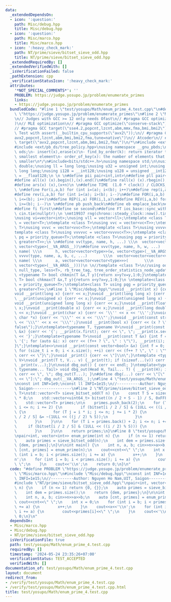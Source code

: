 ```yaml
---
data:
  _extendedDependsOn:
  - icon: ':question:'
    path: Misc/debug.hpp
    title: Misc/debug.hpp
  - icon: ':question:'
    path: Misc/marco.hpp
    title: Misc/marco.hpp
  - icon: ':heavy_check_mark:'
    path: NT/prime/sieve/bitset_sieve_odd.hpp
    title: NT/prime/sieve/bitset_sieve_odd.hpp
  _extendedRequiredBy: []
  _extendedVerifiedWith: []
  _isVerificationFailed: false
  _pathExtension: cpp
  _verificationStatusIcon: ':heavy_check_mark:'
  attributes:
    '*NOT_SPECIAL_COMMENTS*': ''
    PROBLEM: https://judge.yosupo.jp/problem/enumerate_primes
    links:
    - https://judge.yosupo.jp/problem/enumerate_primes
  bundledCode: "#line 1 \"test/yosupo/Math/enum_prime_4.test.cpp\"\n#define PROBLEM\
    \ \"https://judge.yosupo.jp/problem/enumerate_primes\"\n#line 2 \"Misc/marco.hpp\"\
    \n// Judges with GCC >= 12 only needs Ofast\n// #pragma GCC optimize(\"O3,no-stack-protector,fast-math,unroll-loops,tree-vectorize\"\
    )\n// MLE optimization\n// #pragma GCC optimize(\"conserve-stack\")\n// Old judges\n\
    // #pragma GCC target(\"sse4.2,popcnt,lzcnt,abm,mmx,fma,bmi,bmi2\")\n// New judges.\
    \ Test with assert(__builtin_cpu_supports(\"avx2\"));\n// #pragma GCC target(\"\
    avx2,popcnt,lzcnt,abm,bmi,bmi2,fma,tune=native\")\n// Atcoder\n// #pragma GCC\
    \ target(\"avx2,popcnt,lzcnt,abm,bmi,bmi2,fma\")\n/*\n#include <ext/pb_ds/assoc_container.hpp>\n\
    #include <ext/pb_ds/tree_policy.hpp>\nusing namespace __gnu_pbds;\ntypedef tree<int,null_type,less<int>,rb_tree_tag,tree_order_statistics_node_update>\
    \ ods;\n- insert(x),erase(x)\n- find_by_order(k): return iterator to the k-th\
    \ smallest element\n- order_of_key(x): the number of elements that are strictly\
    \ smaller\n*/\n#include<bits/stdc++.h>\nusing namespace std;\n\nusing ld = long\
    \ double;\nusing ll = long long;\nusing u32 = unsigned int;\nusing u64 = unsigned\
    \ long long;\nusing i128 = __int128;\nusing u128 = unsigned __int128;\nusing f128\
    \ = __float128;\n \n \n#define pii pair<int,int>\n#define pll pair<ll,ll>\n \n\
    #define all(x) (x).begin(),(x).end()\n#define rall(x) (x).rbegin(),(x).rend()\n\
    #define ars(x) (x),(x+n)\n \n#define TIME  (1.0 * clock() / CLOCKS_PER_SEC)\n\
    \ \n#define For(i,a,b) for (int i=(a); i<(b); i++)\n#define rep(i,a) For(i,0,a)\n\
    #define rev(i,a,b) for (int i=(a); i>(b); i--)\n#define FOR(i,a,b) for (int i=(a);\
    \ i<=(b); i++)\n#define REP(i,a) FOR(i,1,a)\n#define REV(i,a,b) for (int i=(a);\
    \ i>=(b); i--)\n \n#define pb push_back\n#define eb emplace_back\n#define mp make_pair\n\
    #define fi first\n#define se second\n#define FT ios_base::sync_with_stdio(false);\
    \ cin.tie(nullptr);\n \nmt19937 rng(chrono::steady_clock::now().time_since_epoch().count());\n\
    \nusing vi=vector<int>;\nusing vll = vector<ll>;\ntemplate <class T>\nusing vc\
    \ = vector<T>;\ntemplate <class T>\nusing vvc = vector<vc<T>>;\ntemplate <class\
    \ T>\nusing vvvc = vector<vvc<T>>;\ntemplate <class T>\nusing vvvvc = vector<vvvc<T>>;\n\
    template <class T>\nusing vvvvvc = vector<vvvvc<T>>;\ntemplate <class T>\nusing\
    \ pq = priority_queue<T>;\ntemplate <class T>\nusing pqg = priority_queue<T, vector<T>,\
    \ greater<T>>;\n \n#define vv(type, name, h, ...) \\\n  vector<vector<type>> name(h,\
    \ vector<type>(__VA_ARGS__))\n#define vvv(type, name, h, w, ...)   \\\n  vector<vector<vector<type>>>\
    \ name( \\\n      h, vector<vector<type>>(w, vector<type>(__VA_ARGS__)))\n#define\
    \ vvvv(type, name, a, b, c, ...)       \\\n  vector<vector<vector<vector<type>>>>\
    \ name( \\\n      a, vector<vector<vector<type>>>(       \\\n             b, vector<vector<type>>(c,\
    \ vector<type>(__VA_ARGS__))))\n \n//template <class T>\n//using ods =\n//   tree<T,\
    \ null_type, less<T>, rb_tree_tag, tree_order_statistics_node_update>;\n \ntemplate\
    \ <typename T> bool chkmin(T &x,T y){return x>y?x=y,1:0;}\ntemplate <typename\
    \ T> bool chkmax(T &x,T y){return x<y?x=y,1:0;}\n \ntemplate<class T> using pq\
    \ = priority_queue<T>;\ntemplate<class T> using pqg = priority_queue<T, vector<T>,\
    \ greater<T>>;\n#line 1 \"Misc/debug.hpp\"\nvoid __print(int x) {cerr << x;}\n\
    void __print(long x) {cerr << x;}\nvoid __print(long long x) {cerr << x;}\nvoid\
    \ __print(unsigned x) {cerr << x;}\nvoid __print(unsigned long x) {cerr << x;}\n\
    void __print(unsigned long long x) {cerr << x;}\nvoid __print(float x) {cerr <<\
    \ x;}\nvoid __print(double x) {cerr << x;}\nvoid __print(long double x) {cerr\
    \ << x;}\nvoid __print(char x) {cerr << '\\'' << x << '\\'';}\nvoid __print(const\
    \ char *x) {cerr << '\\\"' << x << '\\\"';}\nvoid __print(const string &x) {cerr\
    \ << '\\\"' << x << '\\\"';}\nvoid __print(bool x) {cerr << (x ? \"true\" : \"\
    false\");}\n\ntemplate<typename T, typename V>\nvoid __print(const pair<T, V>\
    \ &x) {cerr << '{'; __print(x.first); cerr << \", \"; __print(x.second); cerr\
    \ << '}';}\ntemplate<typename T>\nvoid __print(const T &x) {int f = 0; cerr <<\
    \ '{'; for (auto &i: x) cerr << (f++ ? \", \" : \"\"), __print(i); cerr << \"\
    }\";}\ntemplate<>\nvoid __print(const vector<bool> &x) {int f = 0; cerr << '{';\
    \ for (size_t i = 0; i < x.size(); ++i) cerr << (f++ ? \", \" : \"\"), __print(x[i]);\
    \ cerr << \"}\";}\nvoid _print() {cerr << \"]\\n\";}\ntemplate <typename T, typename...\
    \ V>\nvoid _print(T t, V... v) {__print(t); if (sizeof...(v)) cerr << \", \";\
    \ _print(v...);}\n\nvoid dbg_out() { cerr << endl; }\ntemplate<typename Head,\
    \ typename... Tail> void dbg_out(Head H, Tail... T) { __print(H); if (sizeof...(T))\
    \ cerr << \", \"; dbg_out(T...); }\n#define dbg(...) cerr << \"[\" << #__VA_ARGS__\
    \ << \"]:\"; dbg_out(__VA_ARGS__);\n#line 4 \"test/yosupo/Math/enum_prime_4.test.cpp\"\
    \nconst int INF=1e9;\nconst ll INFI=1e15;\n//----------Author: Nguyen Ho Nam,UIT,\
    \ Saigon-----------------\n#line 2 \"NT/prime/sieve/bitset_sieve_odd.hpp\"\ntemplate<class\
    \ T>\nstd::vector<T> sieve_bitset_odd(T n) {\n    const T S = sizeof(uint64_t)\
    \ * 8;\n    std::vector<uint64_t> bitset((n / 2 + S - 1) / S, 0xFFFFFFFFFFFFFFFFULL);\n\
    \    std::vector<T> primes;\n\n    primes.push_back(2);\n    for (T i = 3; i *\
    \ i <= n; i += 2) {\n        if (bitset[i / 2 / S] & (1ULL << ((i / 2) % S)))\
    \ {\n            for (T j = i * i; j <= n; j += i * 2) {\n                bitset[j\
    \ / 2 / S] &= ~(1ULL << ((j / 2) % S));\n            }\n            primes.push_back(i);\n\
    \        }\n    }\n\n    for (T i = primes.back() + 2; i <= n; i += 2) {\n   \
    \     if (bitset[i / 2 / S] & (1ULL << ((i / 2) % S))) {\n            primes.push_back(i);\n\
    \        }\n    }\n\n    return primes;\n}\n#line 8 \"test/yosupo/Math/enum_prime_4.test.cpp\"\
    \npair<int, vector<int>> enum_prime(int n) {\n    if (n <= 1) return {0, {}};\n\
    \    auto primes = sieve_bitset_odd(n);\n    int dem = primes.size();\n    return\
    \ {dem, primes};\n}\n\nint main() {\n    int n, a, b; cin>>n>>a>>b;\n    auto\
    \ [cnt, primes] = enum_prime(n);\n    cout<<cnt<<\" \";\n    int x = 0;\n    for\
    \ (int i = b; i < primes.size(); i += a) {\n        x++;\n    }\n    cout<<x<<'\\\
    n';\n    for (int i = b; i < primes.size(); i += a) {\n        cout<<primes[i]<<\"\
    \ \";\n    }\n    cout<<'\\n';\n    return 0;\n}\n"
  code: "#define PROBLEM \"https://judge.yosupo.jp/problem/enumerate_primes\"\n#include\
    \ \"Misc/marco.hpp\"\n#include \"Misc/debug.hpp\"\nconst int INF=1e9;\nconst ll\
    \ INFI=1e15;\n//----------Author: Nguyen Ho Nam,UIT, Saigon-----------------\n\
    #include \"NT/prime/sieve/bitset_sieve_odd.hpp\"\npair<int, vector<int>> enum_prime(int\
    \ n) {\n    if (n <= 1) return {0, {}};\n    auto primes = sieve_bitset_odd(n);\n\
    \    int dem = primes.size();\n    return {dem, primes};\n}\n\nint main() {\n\
    \    int n, a, b; cin>>n>>a>>b;\n    auto [cnt, primes] = enum_prime(n);\n   \
    \ cout<<cnt<<\" \";\n    int x = 0;\n    for (int i = b; i < primes.size(); i\
    \ += a) {\n        x++;\n    }\n    cout<<x<<'\\n';\n    for (int i = b; i < primes.size();\
    \ i += a) {\n        cout<<primes[i]<<\" \";\n    }\n    cout<<'\\n';\n    return\
    \ 0;\n}\n"
  dependsOn:
  - Misc/marco.hpp
  - Misc/debug.hpp
  - NT/prime/sieve/bitset_sieve_odd.hpp
  isVerificationFile: true
  path: test/yosupo/Math/enum_prime_4.test.cpp
  requiredBy: []
  timestamp: '2024-05-24 23:35:26+07:00'
  verificationStatus: TEST_ACCEPTED
  verifiedWith: []
documentation_of: test/yosupo/Math/enum_prime_4.test.cpp
layout: document
redirect_from:
- /verify/test/yosupo/Math/enum_prime_4.test.cpp
- /verify/test/yosupo/Math/enum_prime_4.test.cpp.html
title: test/yosupo/Math/enum_prime_4.test.cpp
---
```

